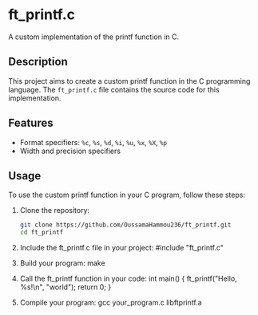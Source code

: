 # ft_printf.c

A custom implementation of the printf function in C.

## Description

This project aims to create a custom printf function in the C programming language. The `ft_printf.c` file contains the source code for this implementation.

## Features

- Format specifiers: `%c`, `%s`, `%d`, `%i`, `%u`, `%x`, `%X`, `%p`
- Width and precision specifiers

## Usage

To use the custom printf function in your C program, follow these steps:

1. Clone the repository:

   ```bash
   git clone https://github.com/OussamaHammou236/ft_printf.git
   cd ft_printf

2. Include the ft_printf.c file in your project:
      #include "ft_printf.c"   
6. Build your program:
      make
7. Call the ft_printf function in your code:
    int main()
    {
    ft_printf("Hello, %s!\n", "world");
    return 0;
    }

8.  Compile your program:
    gcc your_program.c libftprintf.a
